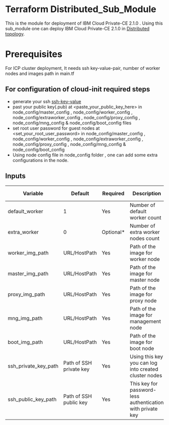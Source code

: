 	
# Terraform Distributed_Sub_Module

This is the module for deployment of IBM Cloud Private-CE 2.1.0 . Using this sub_module one can deploy IBM Cloud Private-CE 2.1.0 in [Distributed topology][1].

[1]: https://www.ibm.com/developerworks/community/blogs/5092bd93-e659-4f89-8de2-a7ac980487f0/entry/Availability_considerations_for_single_ICP_cluster_topologies?lang=en

# Prerequisites

For ICP cluster deployment, It needs ssh key-value-pair, number of worker nodes and images path in main.tf

## For configuration of cloud-init required steps

- generate your ssh [ssh-key-value](https://www.digitalocean.com/community/tutorials/how-to-set-up-ssh-keys-on-ubuntu-1604) 
- past your public key(.pub) at <paste_your_public_key_here> in node_config/master_config , node_config/worker_config , node_config/extraworker_config , node_config/proxy_config , node_config/mng_config & node_config/boot_config files
- set root user password for guest nodes at <set_your_root_user_password> in node_config/master_config , node_config/worker_config , node_config/extraworker_config , node_config/proxy_config , node_config/mng_config & node_config/boot_config
- Using node config file in node_config folder , one can add some extra configurations in the node. 

## Inputs
| Variable           | Default       |Required| Description                            |File Location
|--------------------|---------------|--------|----------------------------------------|--------
|default_worker      |1              |Yes    |Number of default worker count|main.tf
|extra_worker          | 0              |Optional*     |Number of extra worker nodes count  |main.tf
|worker_img_path          | URL/HostPath        |Yes     |Path of the image for worker node | main.tf
|master_img_path          |    URL/HostPath        |Yes     |Path of the image for master node | main.tf
|proxy_img_path          |    URL/HostPath        |Yes     |Path of the image for proxy node | main.tf
|mng_img_path          |    URL/HostPath        |Yes     |Path of the image for management node | main.tf
|boot_img_path          |    URL/HostPath        |Yes     |Path of the image for boot node | main.tf
|ssh_private_key_path          |  Path of SSH private key |Yes |Using this key you can log into created cluster nodes  |main.tf
|ssh_public_key_path          |  Path of SSH public key |Yes  |This key for password-less authentication with private key |main.tf
